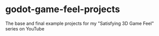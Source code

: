 # godot-game-feel-projects
 The base and final example projects for my "Satisfying 3D Game Feel" series on YouTube
